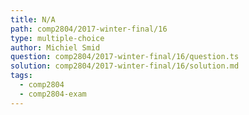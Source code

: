 ```yaml
---
title: N/A
path: comp2804/2017-winter-final/16
type: multiple-choice
author: Michiel Smid
question: comp2804/2017-winter-final/16/question.ts
solution: comp2804/2017-winter-final/16/solution.md
tags:
  - comp2804
  - comp2804-exam
---
```

